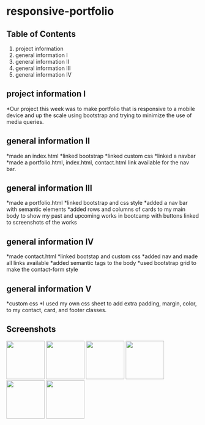 # responsive-portfolio
## Table of Contents
1. project information
2. general information I
3. general information II
4. general information III
5. general information IV
## project information I
*Our project this week was to make portfolio that is responsive to a mobile device and up the scale using bootstrap and trying to minimize the use of media queries. 
## general information II
*made an index.html
*linked bootstrap 
*linked custom css
*linked a navbar
*made a portfolio.html, index.html, contact.html link available for the nav bar.
## general information III
*made a portfolio.html
*linked bootstrap and css style 
*added a nav bar with semantic elements
*added rows and columns of cards to my main body to show my past and upcoming works in bootcamp with buttons linked to screenshots of the works
## general information IV
*made contact.html
*linked bootstap and custom css 
*added nav and made all links available
*added semantic tags to the body
*used bootstrap grid to make the contact-form style
## general information V
*custom css
*I used my own css sheet to add extra padding, margin, color, to my contact, card, and footer classes.
## Screenshots
<img src="C:\Users\fidel\desktop\coding-bootcamp\homework\responsive-portfolio\images\contact1.png" width="100">
<img src="responsive-portfolio\images\contact1.png" width="100">
<img src="C:\Users\fidel\desktop\coding-bootcamp\homework\responsive-portfolio\images\index1.png" width="100">
<img src="C:\Users\fidel\desktop\coding-bootcamp\homework\responsive-portfolio\images\index2.png" width="100">
<img src="C:\Users\fidel\desktop\coding-bootcamp\homework\responsive-portfolio\images\portfolio1.png" width="100">
<img src="C:\Users\fidel\desktop\coding-bootcamp\homework\responsive-portfolio\images\portfolio2.png" width="100">
